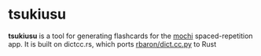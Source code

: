 # tsukiusu
**tsukiusu** is a tool for generating flashcards for the [mochi](https://mochi.cards/) spaced-repetition app. It is built on dictcc.rs, which ports [rbaron/dict.cc.py](https://github.com/rbaron/dict.cc.py) to Rust